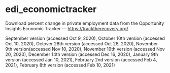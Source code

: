 # edi_economictracker
Download percent change in private employment data from the Opportunity Insights Economic Tracker — https://tracktherecovery.org/

September version (accessed Oct 9, 2020),
October 10th version (accessed Oct 10, 2020),
Octover 28th version (accessed Oct 28, 2020),
November 9th version(accessed Nov 10, 2020),
November 19th version (accessed Nov 20, 2020),
December 14th version (accessed Dec 16, 2020),
January 9th version (accessed Jan 10, 2021),
February 2nd version (accessed Feb 4, 2021),
February 8th version (accessed Feb 10, 2021)
